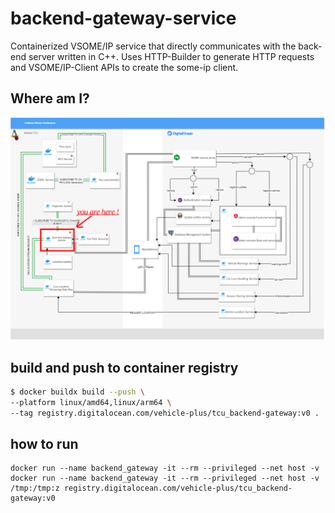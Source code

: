 # backend-gateway-service
Containerized VSOME/IP service that directly communicates with the back-end server written in C++. Uses HTTP-Builder to generate HTTP requests and VSOME/IP-Client APIs to create the some-ip client.

## Where am I?
![diagram](./readme_imgs/diagram.png)


## build and push to container registry
```bash
$ docker buildx build --push \
--platform linux/amd64,linux/arm64 \
--tag registry.digitalocean.com/vehicle-plus/tcu_backend-gateway:v0 .
```

## how to run 
```
docker run --name backend_gateway -it --rm --privileged --net host -v docker run --name backend_gateway -it --rm --privileged --net host -v /tmp:/tmp:z registry.digitalocean.com/vehicle-plus/tcu_backend-gateway:v0
```
